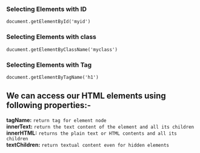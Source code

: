 ### Selecting Elements with ID
`document.getElementById('myid')`

### Selecting Elements with class
`ducument.getElementByClassName('myclass')`


### Selecting Elements with Tag
`document.getElementByTagName('h1')`

## We can access our HTML elements using following properties:-  
**tagName:** `return tag for element node`  
**innerText:** `return the text content of the element and all its children`   
**innerHTML:** `returns the plain text or HTML contents and all its children`  
**textChildren:** `return textual content even for hidden elements`



